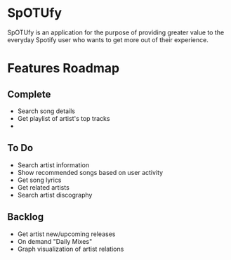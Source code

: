 # SpOTUfy

SpOTUfy is an application for the purpose of providing greater value to the everyday Spotify user who wants to get more out of their experience. 

# Features Roadmap
## Complete
- Search song details
- Get playlist of artist's top tracks
- 
## To Do
- Search artist information
- Show recommended songs based on user activity
- Get song lyrics
- Get related artists
- Search artist discography
## Backlog
- Get artist new/upcoming releases
- On demand "Daily Mixes"
- Graph visualization of artist relations
